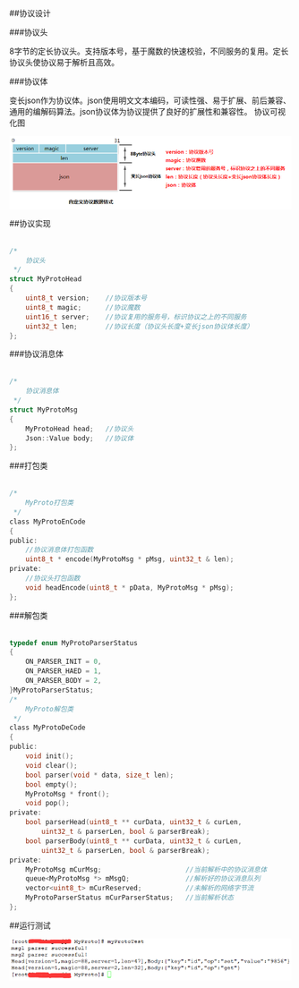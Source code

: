
##协议设计

###协议头 

8字节的定长协议头。支持版本号，基于魔数的快速校验，不同服务的复用。定长协议头使协议易于解析且高效。

###协议体 

变长json作为协议体。json使用明文文本编码，可读性强、易于扩展、前后兼容、通用的编解码算法。json协议体为协议提供了良好的扩展性和兼容性。
协议可视化图 


<img src="Doc/protocol_header.png" align="center"/>


##协议实现

```c

/*
    协议头
 */
struct MyProtoHead
{
    uint8_t version;    //协议版本号
    uint8_t magic;      //协议魔数
    uint16_t server;    //协议复用的服务号，标识协议之上的不同服务
    uint32_t len;       //协议长度（协议头长度+变长json协议体长度）
};

```

###协议消息体

```c

/*
    协议消息体
 */
struct MyProtoMsg
{
    MyProtoHead head;   //协议头
    Json::Value body;   //协议体
};

```

###打包类

```c

/*
    MyProto打包类
 */
class MyProtoEnCode
{
public:
    //协议消息体打包函数
    uint8_t * encode(MyProtoMsg * pMsg, uint32_t & len);
private:
    //协议头打包函数
    void headEncode(uint8_t * pData, MyProtoMsg * pMsg);
};

```

###解包类

```c

typedef enum MyProtoParserStatus
{
    ON_PARSER_INIT = 0,
    ON_PARSER_HAED = 1,
    ON_PARSER_BODY = 2,
}MyProtoParserStatus;
/*
    MyProto解包类
 */
class MyProtoDeCode
{
public:
    void init();
    void clear();
    bool parser(void * data, size_t len);
    bool empty();
    MyProtoMsg * front();
    void pop();
private:
    bool parserHead(uint8_t ** curData, uint32_t & curLen, 
        uint32_t & parserLen, bool & parserBreak);
    bool parserBody(uint8_t ** curData, uint32_t & curLen, 
        uint32_t & parserLen, bool & parserBreak);
private:
    MyProtoMsg mCurMsg;                     //当前解析中的协议消息体
    queue<MyProtoMsg *> mMsgQ;              //解析好的协议消息队列
    vector<uint8_t> mCurReserved;           //未解析的网络字节流
    MyProtoParserStatus mCurParserStatus;   //当前解析状态
};

```


##运行测试

<img src="Doc/test.png" align="center" />






